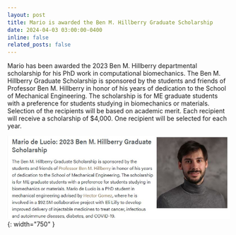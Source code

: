 ```yaml
---
layout: post
title: Mario is awarded the Ben M. Hillberry Graduate Scholarship
date: 2024-04-03 03:00:00-0400
inline: false
related_posts: false
---
```


Mario has been awarded the 2023 Ben M. Hillberry departmental scholarship for his PhD work in computational biomechanics. The Ben M. Hillberry Graduate Scholarship is sponsored by the students and friends of Professor Ben M. Hillberry in honor of his years of dedication to the School of Mechanical Engineering. The scholarship is for ME graduate students with a preference for students studying in biomechanics or materials.  Selection of the recipients will be based on academic merit. Each recipient will receive a scholarship of $4,000. One recipient will be selected for each year. 


![Hillberry](/assets/img/hillberry.JPG){: width="750" }

